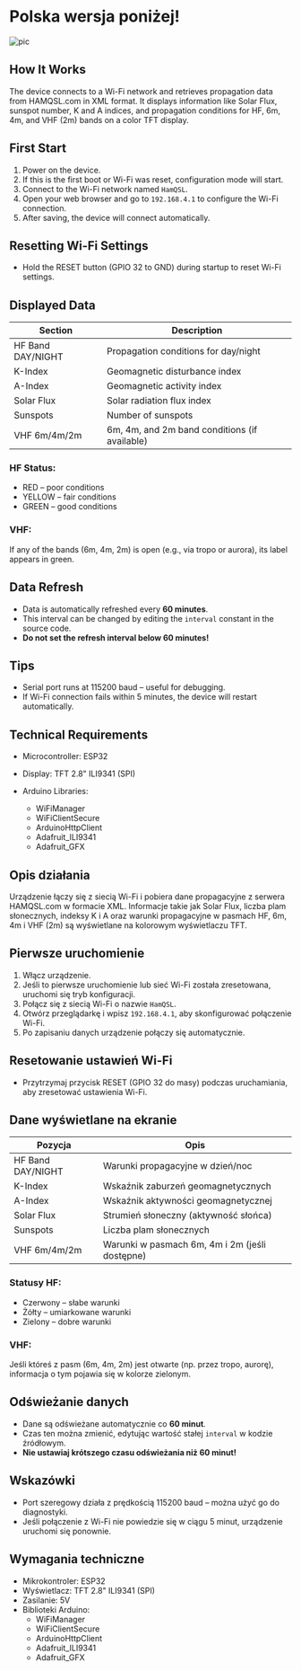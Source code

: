 # Polska wersja poniżej!
![pic](https://github.com/user-attachments/assets/eb456f8e-38cd-4349-b8d8-97ac4f5daadc)

## How It Works
The device connects to a Wi-Fi network and retrieves propagation data from HAMQSL.com in XML format. It displays information like Solar Flux, sunspot number, K and A indices, and propagation conditions for HF, 6m, 4m, and VHF (2m) bands on a color TFT display.

## First Start
1. Power on the device.
2. If this is the first boot or Wi-Fi was reset, configuration mode will start.
3. Connect to the Wi-Fi network named `HamQSL`.
4. Open your web browser and go to `192.168.4.1` to configure the Wi-Fi connection.
5. After saving, the device will connect automatically.

## Resetting Wi-Fi Settings
- Hold the RESET button (GPIO 32 to GND) during startup to reset Wi-Fi settings.

## Displayed Data

| Section           | Description                                  |
|-------------------|----------------------------------------------|
| HF Band DAY/NIGHT | Propagation conditions for day/night         |
| K-Index           | Geomagnetic disturbance index                |
| A-Index           | Geomagnetic activity index                   |
| Solar Flux        | Solar radiation flux index                   |
| Sunspots          | Number of sunspots                           |
| VHF 6m/4m/2m      | 6m, 4m, and 2m band conditions (if available)|

### HF Status:
- RED – poor conditions
- YELLOW – fair conditions
- GREEN – good conditions

### VHF:
If any of the bands (6m, 4m, 2m) is open (e.g., via tropo or aurora), its label appears in green.

## Data Refresh
- Data is automatically refreshed every **60 minutes**.
- This interval can be changed by editing the `interval` constant in the source code.
- **Do not set the refresh interval below 60 minutes!**

## Tips
- Serial port runs at 115200 baud – useful for debugging.
- If Wi-Fi connection fails within 5 minutes, the device will restart automatically.

## Technical Requirements
- Microcontroller: ESP32
- Display: TFT 2.8" ILI9341 (SPI)

- Arduino Libraries:
  - WiFiManager
  - WiFiClientSecure
  - ArduinoHttpClient
  - Adafruit_ILI9341
  - Adafruit_GFX





## Opis działania
Urządzenie łączy się z siecią Wi-Fi i pobiera dane propagacyjne z serwera HAMQSL.com w formacie XML. Informacje takie jak Solar Flux, liczba plam słonecznych, indeksy K i A oraz warunki propagacyjne w pasmach HF, 6m, 4m i VHF (2m) są wyświetlane na kolorowym wyświetlaczu TFT.

## Pierwsze uruchomienie
1. Włącz urządzenie.
2. Jeśli to pierwsze uruchomienie lub sieć Wi-Fi została zresetowana, uruchomi się tryb konfiguracji.
3. Połącz się z siecią Wi-Fi o nazwie `HamQSL`.
4. Otwórz przeglądarkę i wpisz `192.168.4.1`, aby skonfigurować połączenie Wi-Fi.
5. Po zapisaniu danych urządzenie połączy się automatycznie.

## Resetowanie ustawień Wi-Fi
- Przytrzymaj przycisk RESET (GPIO 32 do masy) podczas uruchamiania, aby zresetować ustawienia Wi-Fi.

## Dane wyświetlane na ekranie
| Pozycja          | Opis                                         |
|------------------|----------------------------------------------|
| HF Band DAY/NIGHT| Warunki propagacyjne w dzień/noc             |
| K-Index          | Wskaźnik zaburzeń geomagnetycznych           |
| A-Index          | Wskaźnik aktywności geomagnetycznej          |
| Solar Flux       | Strumień słoneczny (aktywność słońca)        |
| Sunspots         | Liczba plam słonecznych                      |
| VHF 6m/4m/2m     | Warunki w pasmach 6m, 4m i 2m (jeśli dostępne)|

### Statusy HF:
- Czerwony – słabe warunki
- Żółty – umiarkowane warunki
- Zielony – dobre warunki

### VHF:
Jeśli któreś z pasm (6m, 4m, 2m) jest otwarte (np. przez tropo, aurorę), informacja o tym pojawia się w kolorze zielonym.


## Odświeżanie danych
- Dane są odświeżane automatycznie co **60 minut**.
- Czas ten można zmienić, edytując wartość stałej `interval` w kodzie źródłowym.
- **Nie ustawiaj krótszego czasu odświeżania niż 60 minut!**

## Wskazówki
- Port szeregowy działa z prędkością 115200 baud – można użyć go do diagnostyki.
- Jeśli połączenie z Wi-Fi nie powiedzie się w ciągu 5 minut, urządzenie uruchomi się ponownie.

## Wymagania techniczne
- Mikrokontroler: ESP32
- Wyświetlacz: TFT 2.8" ILI9341 (SPI)
- Zasilanie: 5V
- Biblioteki Arduino:
  - WiFiManager
  - WiFiClientSecure
  - ArduinoHttpClient
  - Adafruit_ILI9341
  - Adafruit_GFX
